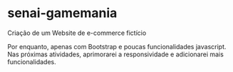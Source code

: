 # senai-gamemania

Criação de um Website de e-commerce fictício


Por enquanto, apenas com Bootstrap e poucas funcionalidades javascript. Nas próximas atividades, aprimorarei a responsividade e adicionarei mais funcionalidades.
